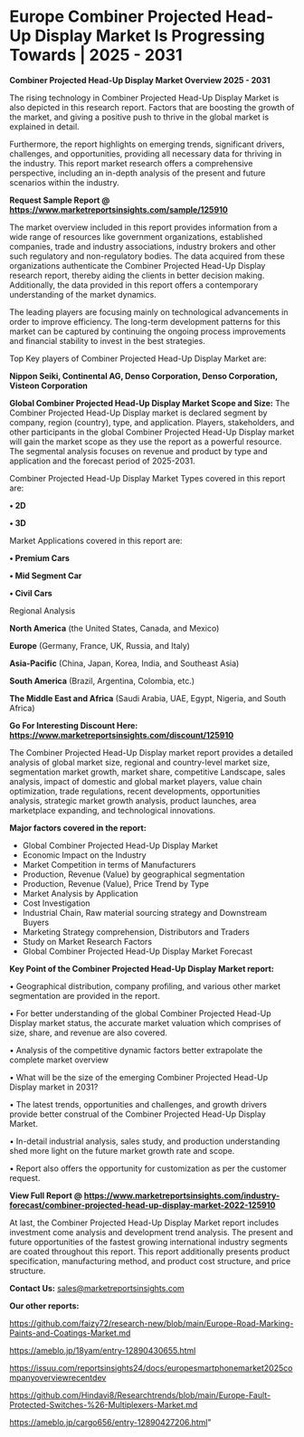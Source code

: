 # Europe Combiner Projected Head-Up Display Market Is Progressing Towards | 2025 - 2031

<Strong> Combiner Projected Head-Up Display Market Overview 2025 - 2031</strong>

The rising technology in Combiner Projected Head-Up Display Market is also depicted in this research report. Factors that are boosting the growth of the market, and giving a positive push to thrive in the global market is explained in detail.

Furthermore, the report highlights on emerging trends, significant drivers, challenges, and opportunities, providing all necessary data for thriving in the industry. This report market research offers a comprehensive perspective, including an in-depth analysis of the present and future scenarios within the industry.

<strong>Request Sample Report @ <a href=https://www.marketreportsinsights.com/sample/125910>https://www.marketreportsinsights.com/sample/125910</a></strong>

The market overview included in this report provides information from a wide range of resources like government organizations, established companies, trade and industry associations, industry brokers and other such regulatory and non-regulatory bodies. The data acquired from these organizations authenticate the Combiner Projected Head-Up Display research report, thereby aiding the clients in better decision making. Additionally, the data provided in this report offers a contemporary understanding of the market dynamics.

The leading players are focusing mainly on technological advancements in order to improve efficiency. The long-term development patterns for this market can be captured by continuing the ongoing process improvements and financial stability to invest in the best strategies.

Top Key players of Combiner Projected Head-Up Display Market are:

<strong>Nippon Seiki, Continental AG, Denso Corporation, Denso Corporation, Visteon Corporation</strong>

<strong><b>Global Combiner Projected Head-Up Display Market Scope and Size:</b></strong>
The Combiner Projected Head-Up Display market is declared segment by company, region (country), type, and application. Players, stakeholders, and other participants in the global Combiner Projected Head-Up Display market will gain the market scope as they use the report as a powerful resource. The segmental analysis focuses on revenue and product by type and application and the forecast period of 2025-2031.

Combiner Projected Head-Up Display Market Types covered in this report are:

<strong>• 2D

• 3D</strong>

Market Applications covered in this report are:

<strong>• Premium Cars

• Mid Segment Car

• Civil Cars</strong> 

Regional Analysis

<strong>North America</strong> (the United States, Canada, and Mexico)

<strong>Europe</strong> (Germany, France, UK, Russia, and Italy)

<strong>Asia-Pacific</strong> (China, Japan, Korea, India, and Southeast Asia)

<strong>South America</strong> (Brazil, Argentina, Colombia, etc.)

<strong>The Middle East and Africa</strong> (Saudi Arabia, UAE, Egypt, Nigeria, and South Africa)

<strong>Go For Interesting Discount Here: <a href=https://www.marketreportsinsights.com/discount/125910>https://www.marketreportsinsights.com/discount/125910</a></strong>

The Combiner Projected Head-Up Display market report provides a detailed analysis of global market size, regional and country-level market size, segmentation market growth, market share, competitive Landscape, sales analysis, impact of domestic and global market players, value chain optimization, trade regulations, recent developments, opportunities analysis, strategic market growth analysis, product launches, area marketplace expanding, and technological innovations.

<strong><b>Major factors covered in the report:</b></strong>
<ul>
  <li>Global Combiner Projected Head-Up Display Market </li>
  <li>Economic Impact on the Industry</li>
  <li>Market Competition in terms of Manufacturers</li>
  <li>Production, Revenue (Value) by geographical segmentation</li>
  <li>Production, Revenue (Value), Price Trend by Type</li>
  <li>Market Analysis by Application</li>
  <li>Cost Investigation</li>
  <li>Industrial Chain, Raw material sourcing strategy and Downstream Buyers</li>
  <li>Marketing Strategy comprehension, Distributors and Traders</li>
  <li>Study on Market Research Factors</li>
  <li>Global Combiner Projected Head-Up Display Market Forecast</li>
</ul>

<strong><b>Key Point of the Combiner Projected Head-Up Display Market report:</b></strong>

• Geographical distribution, company profiling, and various other market segmentation are provided in the report.

• For better understanding of the global Combiner Projected Head-Up Display market status, the accurate market valuation which comprises of size, share, and revenue are also covered.

• Analysis of the competitive dynamic factors better extrapolate the complete market overview

• What will be the size of the emerging Combiner Projected Head-Up Display market in 2031?

• The latest trends, opportunities and challenges, and growth drivers provide better construal of the Combiner Projected Head-Up Display Market.

• In-detail industrial analysis, sales study, and production understanding shed more light on the future market growth rate and scope.

• Report also offers the opportunity for customization as per the customer request.

<strong><b>View Full Report @ <a href=https://www.marketreportsinsights.com/industry-forecast/combiner-projected-head-up-display-market-2022-125910>https://www.marketreportsinsights.com/industry-forecast/combiner-projected-head-up-display-market-2022-125910</a></b></strong>


At last, the Combiner Projected Head-Up Display Market report includes investment come analysis and development trend analysis. The present and future opportunities of the fastest growing international industry segments are coated throughout this report. This report additionally presents product specification, manufacturing method, and product cost structure, and price structure.

<strong>Contact Us:</strong>
sales@marketreportsinsights.com

<strong>Our other reports:</strong>

<a href=https://github.com/faizy72/research-new/blob/main/Europe-Road-Marking-Paints-and-Coatings-Market.md>https://github.com/faizy72/research-new/blob/main/Europe-Road-Marking-Paints-and-Coatings-Market.md</a>

<a href=https://ameblo.jp/18yam/entry-12890430655.html>https://ameblo.jp/18yam/entry-12890430655.html</a>

<a href=https://issuu.com/reportsinsights24/docs/europesmartphonemarket2025companyoverviewrecentdev>https://issuu.com/reportsinsights24/docs/europesmartphonemarket2025companyoverviewrecentdev</a>

<a href=https://github.com/Hindavi8/Researchtrends/blob/main/Europe-Fault-Protected-Switches-%26-Multiplexers-Market.md>https://github.com/Hindavi8/Researchtrends/blob/main/Europe-Fault-Protected-Switches-%26-Multiplexers-Market.md</a>

<a href=https://ameblo.jp/cargo656/entry-12890427206.html>https://ameblo.jp/cargo656/entry-12890427206.html</a>"
